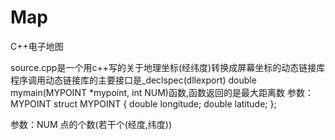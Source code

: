 # Map
C++电子地图

source.cpp是一个用c++写的关于地理坐标(经纬度)转换成屏幕坐标的动态链接库
程序调用动态链接库的主要接口是_declspec(dllexport) double mymain(MYPOINT *mypoint, int NUM)函数,函数返回的是最大距离数
参数：MYPOINT
struct MYPOINT
{
	double longitude;
	double latitude;
};




参数：NUM
点的个数(若干个(经度,纬度))
